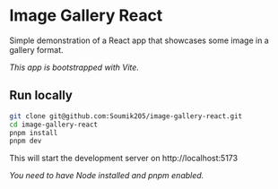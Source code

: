 # Image Gallery React

Simple demonstration of a React app that showcases some image in a gallery format. 

*This app is bootstrapped with Vite.*

## Run locally

```bash
git clone git@github.com:Soumik205/image-gallery-react.git
cd image-gallery-react
pnpm install
pnpm dev
```

This will start the development server on http://localhost:5173 

*You need to have Node installed and pnpm enabled.*
